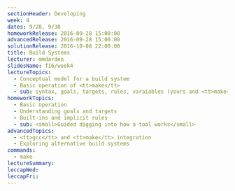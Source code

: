 ```yaml
---
sectionHeader: Developing
week: 4
dates: 9/28, 9/30
homeworkRelease: 2016-09-28 15:00:00
advancedRelease: 2016-09-28 15:00:00
solutionRelease: 2016-10-08 22:00:00
title: Build Systems
lecturer: mmdarden
slidesName: f16/week4
lectureTopics:
  - Conceptual model for a build system
  - Basic operation of <tt>make</tt>
  - sub: syntax, goals, targets, rules, varaiables (yours and <tt>make</tt>'s)
homeworkTopics:
  - Basic operation
  - Understanding goals and targets
  - Built-ins and implicit rules
  - sub: <small>Guided digging into how a tool works</small>
advancedTopics:
  - <tt>gcc</tt> and <tt>make</tt> integration
  - Exploring alternative build systems
commands:
  - make
lectureSummary:
leccapWed:
leccapFri:
---
```


